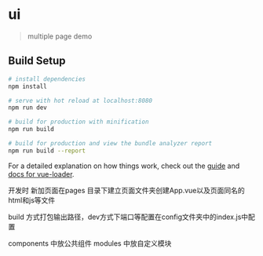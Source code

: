 # ui

> multiple page demo

## Build Setup

``` bash
# install dependencies
npm install

# serve with hot reload at localhost:8080
npm run dev

# build for production with minification
npm run build

# build for production and view the bundle analyzer report
npm run build --report
```

For a detailed explanation on how things work, check out the [guide](http://vuejs-templates.github.io/webpack/) and [docs for vue-loader](http://vuejs.github.io/vue-loader).

开发时 新加页面在pages 目录下建立页面文件夹创建App.vue以及页面同名的html和js等文件

build 方式打包输出路径，dev方式下端口等配置在config文件夹中的index.js中配置

components 中放公共组件
modules 中放自定义模块
